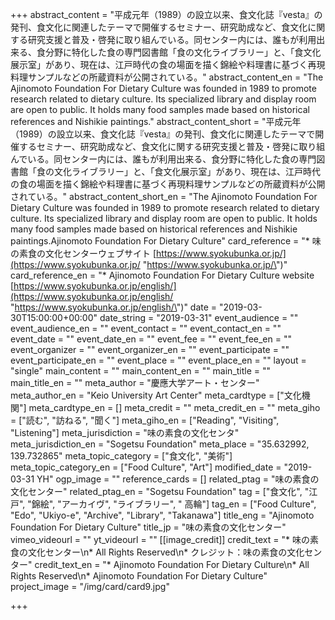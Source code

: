 +++
abstract_content = "平成元年（1989）の設立以来、食文化誌『vesta』の発刊、食文化に関連したテーマで開催するセミナー、研究助成など、食文化に関する研究支援と普及・啓発に取り組んでいる。同センター内には、誰もが利用出来る、食分野に特化した食の専門図書館「食の文化ライブラリー」と、「食文化展示室」があり、現在は、江戸時代の食の場面を描く錦絵や料理書に基づく再現料理サンプルなどの所蔵資料が公開されている。"
abstract_content_en = "The Ajinomoto Foundation For Dietary Culture was founded in 1989 to promote research related to dietary culture. Its specialized library and display room are open to public. It holds many food samples made based on historical references and Nishikie paintings."
abstract_content_short = "平成元年（1989）の設立以来、食文化誌『vesta』の発刊、食文化に関連したテーマで開催するセミナー、研究助成など、食文化に関する研究支援と普及・啓発に取り組んでいる。同センター内には、誰もが利用出来る、食分野に特化した食の専門図書館「食の文化ライブラリー」と、「食文化展示室」があり、現在は、江戸時代の食の場面を描く錦絵や料理書に基づく再現料理サンプルなどの所蔵資料が公開されている。"
abstract_content_short_en = "The Ajinomoto Foundation For Dietary Culture was founded in 1989 to promote research related to dietary culture. Its specialized library and display room are open to public. It holds many food samples made based on historical references and Nishikie paintings.Ajinomoto Foundation For Dietary Culture"
card_reference = "* 味の素食の文化センターウェブサイト [https://www.syokubunka.or.jp/](https://www.syokubunka.or.jp/ \"https://www.syokubunka.or.jp/\")"
card_reference_en = "* Ajinomoto Foundation For Dietary Culture website [https://www.syokubunka.or.jp/english/](https://www.syokubunka.or.jp/english/ \"https://www.syokubunka.or.jp/english/\")"
date = "2019-03-30T15:00:00+00:00"
date_string = "2019-03-31"
event_audience = ""
event_audience_en = ""
event_contact = ""
event_contact_en = ""
event_date = ""
event_date_en = ""
event_fee = ""
event_fee_en = ""
event_organizer = ""
event_organizer_en = ""
event_participate = ""
event_participate_en = ""
event_place = ""
event_place_en = ""
layout = "single"
main_content = ""
main_content_en = ""
main_title = ""
main_title_en = ""
meta_author = "慶應大学アート・センター"
meta_author_en = "Keio University Art Center"
meta_cardtype = ["文化機関"]
meta_cardtype_en = []
meta_credit = ""
meta_credit_en = ""
meta_giho = ["読む", "訪ねる", "聞く"]
meta_giho_en = ["Reading", "Visiting", "Listening"]
meta_jurisdiction = "味の素食の文化センタ"
meta_jurisdiction_en = "Sogetsu Foundation"
meta_place = "35.632992, 139.732865"
meta_topic_category = ["食文化", "美術"]
meta_topic_category_en = ["Food Culture", "Art"]
modified_date = "2019-03-31 YH"
ogp_image = ""
reference_cards = []
related_ptag = "味の素食の文化センター"
related_ptag_en = "Sogetsu Foundation"
tag = ["食文化", "江戸", "錦絵", "アーカイヴ", "ライブラリー", " 高輪"]
tag_en = ["Food Culture", "Edo", "Ukiyo-e", "Archive", "Library", "Takanawa"]
title_eng = "Ajinomoto Foundation For Dietary Culture"
title_jp = "味の素食の文化センター"
vimeo_videourl = ""
yt_videourl = ""
[[image_credit]]
credit_text = "* 味の素食の文化センター\n* All Rights Reserved\n* クレジット：味の素食の文化センター"
credit_text_en = "* Ajinomoto Foundation For Dietary Culture\n* All Rights Reserved\n* Ajinomoto Foundation For Dietary Culture"
project_image = "/img/card/card9.jpg"

+++
